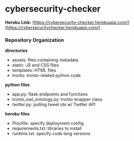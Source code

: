 # cybersecurity-checker

**Heroku Link:** [https://cybersecurity-checker.herokuapp.com/](https://cybersecuritychecker.herokuapp.com/)


### Repository Organization
**directories**
- assets: files containing metadata
- static: JS and CSS files
- templates: HTML files
- tronto: tronto-related python code

**python files**
- app.py: flask endpoints and functions
- tronto_owl_ontology.py: tronto wrapper class
- twitter.py: pulling tweet ids w/ Twitter API

**heroku files**
- Procfile: specify deployment config
- requirements.txt: libraries to install
- runtime.txt: specify code lang versions
